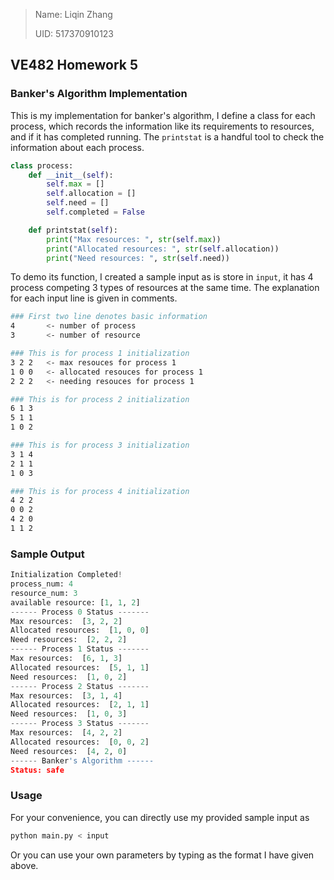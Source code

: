 > Name: Liqin Zhang
>
> UID: 517370910123

## VE482 Homework 5

### Banker's Algorithm Implementation

This is my implementation for banker's algorithm, I define a class for each process, which records the information like its requirements to resources, and if it has completed running. The ```printstat``` is a handful tool to check the information about each process.

```python
class process:
    def __init__(self):
        self.max = []
        self.allocation = []
        self.need = []
        self.completed = False

    def printstat(self):
        print("Max resources: ", str(self.max))
        print("Allocated resources: ", str(self.allocation))
        print("Need resources: ", str(self.need))
```



To demo its function, I created a sample input as is store in ```input```,  it has 4 process competing 3 types of resources at the same time. The explanation for each input line is given in comments. 

```bash
### First two line denotes basic information
4     	<- number of process
3		<- number of resource

### This is for process 1 initialization
3 2 2   <- max resouces for process 1
1 0 0   <- allocated resouces for process 1
2 2 2   <- needing resouces for process 1

### This is for process 2 initialization
6 1 3
5 1 1
1 0 2

### This is for process 3 initialization
3 1 4
2 1 1
1 0 3

### This is for process 4 initialization
4 2 2
0 0 2
4 2 0
1 1 2
```

### Sample Output

```python
Initialization Completed!
process_num: 4
resource_num: 3
available resource: [1, 1, 2]
------ Process 0 Status -------
Max resources:  [3, 2, 2]
Allocated resources:  [1, 0, 0]
Need resources:  [2, 2, 2]
------ Process 1 Status -------
Max resources:  [6, 1, 3]
Allocated resources:  [5, 1, 1]
Need resources:  [1, 0, 2]
------ Process 2 Status -------
Max resources:  [3, 1, 4]
Allocated resources:  [2, 1, 1]
Need resources:  [1, 0, 3]
------ Process 3 Status -------
Max resources:  [4, 2, 2]
Allocated resources:  [0, 0, 2]
Need resources:  [4, 2, 0]
------ Banker's Algorithm ------
Status: safe
```

### Usage

For your convenience, you can directly use my provided sample input as 

```bash
python main.py < input
```

Or you can use your own parameters by typing as the format I have given above.
